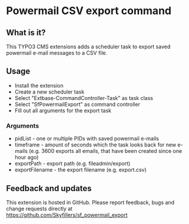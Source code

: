 Powermail CSV export command
============================

## What is it?

This TYPO3 CMS extensions adds a scheduler task to export saved powermail e-mail messages to a CSV file.

## Usage

* Install the extension
* Create a new scheduler task
* Select "Extbase-CommandController-Task" as task class
* Select "SfPowermailExport" as command controller
* Fill out all arguments for the export task

### Arguments

* pidList - one or multiple PIDs with saved powermail e-mails
* timeframe - amount of seconds which the task looks back for new e-mails (e.g. 3600 exports all emails, that have been created since one hour ago)
* exportPath - export path (e.g. fileadmin/export)
* exportFilename - the export filename (e.g. export.csv)

## Feedback and updates

This extension is hosted in GitHub. Please report feedback, bugs and change requests directly at
https://github.com/Skyfillers/sf_powermail_export
